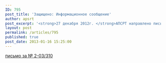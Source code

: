 ```yaml
---
ID: 795
post_title: 'Защищено: Информационное сообщение'
author: apsrt
post_excerpt: '<strong>27 декабря 2012г. </strong>АПСРТ направлено письмо Министру здравоохранения РФ В. И. Скворцовой за №2-03/310 с обоснованиями и предложением отмены приказа Минздравсоцразвития от 05.05.12 №499н по порядку установления состава аптечки для оснащения судов.'
layout: post
permalink: /articles/795
published: true
post_date: 2013-01-16 15:25:00
---
```

<a href="http://www.apsrt.ru/docs/er21.doc"><span style="text-decoration:underline;">письмо за № 2-03/310</span></a>